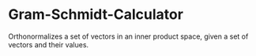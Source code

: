 # Gram-Schmidt-Calculator

 Orthonormalizes a set of vectors in an inner product space, given a set of vectors and their values. 
 
